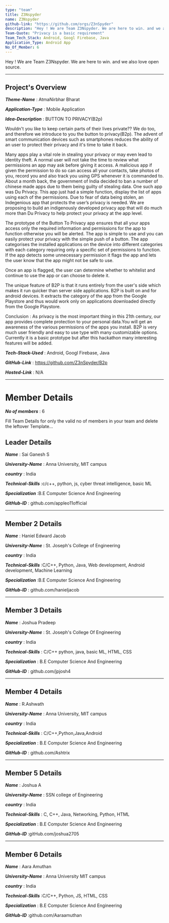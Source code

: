 ```yaml
---
type: "team"                   
title: Z3Nspyder
name: Z3Nspyder
github-link: "https://github.com/orgs/Z3nSpyder"
description: "Hey ! We are Team Z3Nspyder. We are here to win. and we also love open source."
Team-Quote: "Privacy is a basic requirement"
Team_Tech_Stack: Android, Googl Firebase, Java
Application_Type: Android App
No_Of_Member: 6
---
```


Hey ! We are Team Z3Nspyder. We are here to win. and we also love open source.

---

## Project's Overview

_**Theme-Name**_ : AtmaNirbhar Bharat

_**Application-Type**_ :   Mobile Application

_**Idea-Description**_ :             BUTTON TO PRIVACY(B2p)

Wouldn't you like to keep certain parts of their lives private?? We do too, and therefore we introduce to you the button to privacy(B2p). The advent of smart communication devices such as smartphones reduces the ability of an user to protect their privacy and it's time to take it back.

Many apps play a vital role in stealing your privacy or may even lead to identity theft. A normal user will not take the time to review what permissions an app may ask before giving it access. A malicious app if given the permission to do so can access all your contacts, take photos of you, record you and also track you using GPS whenever it is commanded to.
About a month back, the government of India decided to ban a number of chinese made apps due to them being guilty of stealing data. One such app was Du Privacy. This app just had a simple function, display the list of apps using each of the permissions. Due to fear of data being stolen, an Indegenious app that protects the user’s privacy is needed. We are proposing to build an indigenously developed privacy app that will do much more than Du Privacy to help protect your privacy at the app level. 

The prototype of the Button To Privacy app ensures that all your apps access only the required information and permissions for the app to function otherwise you will be alerted. The app is simple to use and you can easily protect your privacy with the simple push of a button. The app categorises the installed applications on the device into different categories with each category requiring only a specific set of permissions to function. If the app detects some unnecessary permission it flags the app and lets the user know that the app might not be safe to use. 

Once an app is flagged, the user can determine whether to whitelist and continue to use the app or can choose to delete it.

The unique feature of B2P is that it runs entirely from the user's side which makes it run quicker than server side applications. B2P is built on and for android devices. It extracts the category of the app from the Google Playstore and thus would work only on applications downloaded directly from the Google Playstore.


Conclusion :
	As privacy is the most important thing in this 21th century, our app provides complete protection to your personal data.You will get an awareness of the various permissions of the apps you install. B2P is very much user friendly and easy to use type with many customizable options. Currently it is a basic prototype but after this hackathon many interesting features will be added. 
	


_**Tech-Stack-Used**_ :   Android, Googl Firebase, Java

_**GitHub-Link**_ :   https://github.com/Z3nSpyder/B2p

_**Hosted-Link**_ :    N/A

---

# Member Details

_**No of members**_ : 6

Fill Team Details for only the valid no of members in your team and delete the leftover Template...

## Leader Details

_**Name**_ : Sai Ganesh S

_**University-Name**_ : Anna University, MIT campus

_**country**_ : India
 
_**Technical-Skills**_ :c/c++, python, js, cyber threat intelligence, basic ML

_**Specialization**_ :B.E Computer Science And Engineering

_**GitHub-ID**_ : github.com/appleo11official 

---

## Member 2 Details

_**Name**_ : Haniel Edward Jacob

_**University-Name**_ : St. Joseph's College of Engineering

_**country**_ : India
 
_**Technical-Skills**_ :C/C++,  Python, Java, Web development, Android development, Machine Learning

_**Specialization**_ :B.E Computer Science And Engineering

_**GitHub-ID**_ : github.com/hanieljacob  

---

## Member 3 Details

_**Name**_ : Joshua Pradeep

_**University-Name**_ :  St. Joseph's College Of Engineering 

_**country**_ : India 
 
_**Technical-Skills**_ : C/C++   python, java, basic ML, HTML, CSS

_**Specialization**_ : B.E Computer Science And Engineering

_**GitHub-ID**_ :  github.com/jpjosh4  

---

## Member 4 Details

_**Name**_ : R.Ashwath

_**University-Name**_ : Anna University, MIT campus

_**country**_ : India
 
_**Technical-Skills**_ : C/C++,Python,Java,Android

_**Specialization**_ : B.E Computer Science And Engineering

_**GitHub-ID**_ : github.com/Ashtrix

---

## Member 5 Details

_**Name**_ : Joshua A

_**University-Name**_ : SSN college of Engineering 

_**country**_ : India
 
_**Technical-Skills**_ : C, C++, Java, Networking, Python, HTML

_**Specialization**_ : B.E Computer Science And Engineering

_**GitHub-ID**_ :gitHub.com/joshua2705  

---

## Member 6 Details

_**Name**_ : Aara Amuthan

_**University-Name**_ : Anna University MIT campus

_**country**_ : India
 
_**Technical-Skills**_ :C/C++, Python, JS, HTML, CSS

_**Specialization**_ : B.E Computer Science And Engineering

_**GitHub-ID**_ :github.com/Aaraamuthan  

